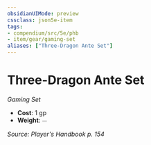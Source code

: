```yaml
---
obsidianUIMode: preview
cssclass: json5e-item
tags:
- compendium/src/5e/phb
- item/gear/gaming-set
aliases: ["Three-Dragon Ante Set"]
---
```

# Three-Dragon Ante Set
*Gaming Set*  

- **Cost**: 1 gp
- **Weight**: ⏤

*Source: Player's Handbook p. 154*